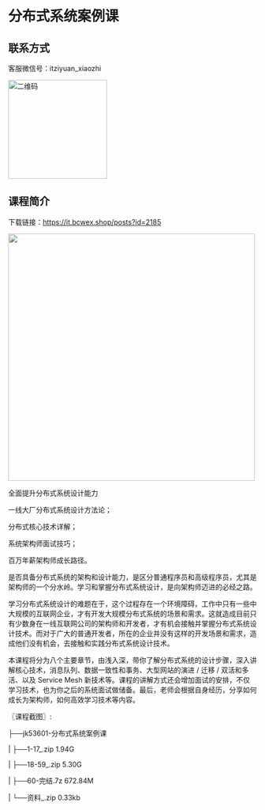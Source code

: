 # 分布式系统案例课  

## 联系方式

客服微信号：itziyuan_xiaozhi

<img src="https://ziyuanyun.oss-cn-guangzhou.aliyuncs.com/common/20240614073449/666b82192834a.jpg" width="200" height="200" alt="二维码">

## 课程简介

下载链接：https://it.bcwex.shop/posts?id=2185

<img src="https://ziyuanyun.oss-cn-guangzhou.aliyuncs.com/yun/20240515183719/6644905f25902.jpg" width="500" alt="">

  全面提升分布式系统设计能力

 一线大厂分布式系统设计方法论；

 分布式核心技术详解；

 系统架构师面试技巧；

 百万年薪架构师成长路径。

 是否具备分布式系统的架构和设计能力，是区分普通程序员和高级程序员，尤其是架构师的一个分水岭。学习和掌握分布式系统设计，是向架构师迈进的必经之路。

 学习分布式系统设计的难题在于，这个过程存在一个环境障碍，工作中只有一些中大规模的互联网企业，才有开发大规模分布式系统的场景和需求。这就造成目前只有少数身在一线互联网公司的架构师和开发者，才有机会接触并掌握分布式系统设计技术。而对于广大的普通开发者，所在的企业并没有这样的开发场景和需求，造成他们没有机会，去接触和实践分布式系统设计技术。

 本课程将分为八个主要章节，由浅入深，带你了解分布式系统的设计步骤，深入讲解核心技术，消息队列、数据一致性和事务、大型网站的演进 / 迁移 / 双活和多活、以及 Service Mesh 新技术等。课程的讲解方式还会增加面试的安排，不仅学习技术，也为你之后的系统面试做储备。最后，老师会根据自身经历，分享如何成长为架构师，如何高效学习技术等内容。

 〖课程截图〗:

  ├──jk53601-分布式系统案例课

 | ├──1-17_.zip 1.94G

 | ├──18-59_.zip 5.30G

 | ├──60-完结.7z 672.84M

 | └──资料_.zip 0.33kb

  